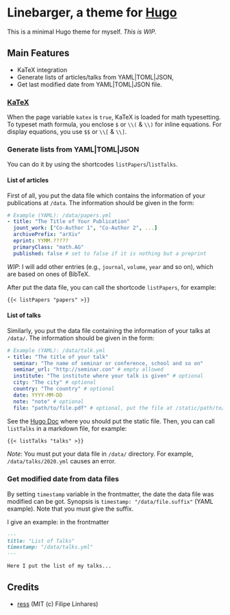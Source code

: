 # Linebarger, a theme for [Hugo](https://gohugo.io)

This is a minimal Hugo theme for myself.
*This is WIP.*

## Main Features

- KaTeX integration
- Generate lists of articles/talks from YAML|TOML|JSON,
- Get last modified date from YAML|TOML|JSON file.

### [KaTeX](https://katex.org)
When the page variable `katex` is `true`, KaTeX is loaded for math typesetting.
To typeset math formula, you enclose `$` or `\\(` & `\\)` for inline equations.
For display equations, you use `$$` or `\\[` & `\\]`.

### Generate lists from YAML|TOML|JSON
You can do it by using the shortcodes `listPapers`/`listTalks`.

#### List of articles
First of all, you put the data file which contains the information of your publications at `/data`.
The information should be given in the form:

``` yaml
# Example (YAML): /data/papers.yml
- title: "The Title of Your Publication"
  jount_work: ["Co-Author 1", "Co-Author 2", ...]
  archivePrefix: "arXiv"
  eprint: YYMM.?????
  primaryClass: "math.AG"
  published: false # set to false if it is nothing but a preprint
```

*WIP*: I will add other entries (e.g., `journal`, `volume`, `year` and so on), which are based on ones of BibTeX.

After put the data file, you can call the shortcode `listPapers`, for example:

``` markdown
{{< listPapers "papers" >}}
```

#### List of talks
Similarly, you put the data file containing the information of your talks at `/data/`.
The information should be given in the form:

``` yaml
# Example (YAML): /data/talk.yml
- title: "The title of your talk"
  seminar: "The name of seminar or conference, school and so on"
  seminar_url: "http://seminar.con" # empty allowed
  institute: "The institute where your talk is given" # optional
  city: "The city" # optional
  country: "The country" # optional
  date: YYYY-MM-DD
  note: "note" # optional
  file: "path/to/file.pdf" # optional, put the file at /static/path/to/file.pdf for example.
```

See the [Hugo Doc](https://gohugo.io/content-management/static-files/) where you should put the static file.
Then, you can call `listTalks` in a markdown file, for example:

``` markdown
{{< listTalks "talks" >}}
```

*Note*: You must put your data file in `/data/` directory.
For example, `/data/talks/2020.yml` causes an error.

### Get modified date from data files
By setting `timestamp` variable in the frontmatter, the date the data file was modified can be got.
Synopsis is `timestamp: "/data/file.suffix"` (YAML example).  Note that you must give the suffix.

I give an example:  in the frontmatter

``` markdown
---
title: "List of Talks"
timestamp: "/data/talks.yml"
---

Here I put the list of my talks...
```

## Credits

- [ress](https://github.com/filipelinhares/ress) (MIT (c) Filipe Linhares)
